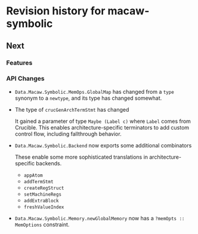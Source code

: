 # Revision history for macaw-symbolic

## Next

### Features

### API Changes

- `Data.Macaw.Symbolic.MemOps.GlobalMap` has changed from a `type`
  synonym to a `newtype`, and its type has changed somewhat.

- The type of `crucGenArchTermStmt` has changed

  It gained a parameter of type `Maybe (Label c)` where `Label` comes from Crucible. This enables architecture-specific terminators to add custom control flow, including fallthrough behavior.

- `Data.Macaw.Symbolic.Backend` now exports some additional combinators

  These enable some more sophisticated translations in architecture-specific backends.
   - `appAtom`
   - `addTermStmt`
   - `createRegStruct`
   - `setMachineRegs`
   - `addExtraBlock`
   - `freshValueIndex`

- `Data.Macaw.Symbolic.Memory.newGlobalMemory` now has a `?memOpts :: MemOptions` constraint.
